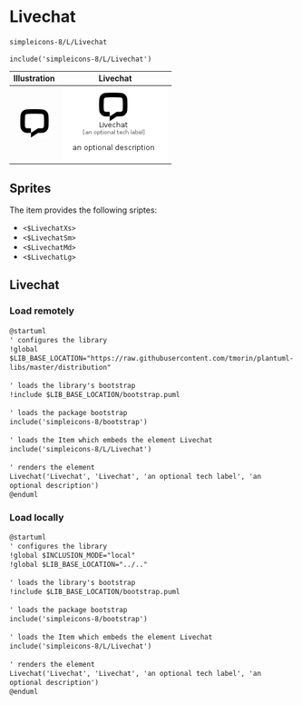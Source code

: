 # Livechat


```text
simpleicons-8/L/Livechat
```

```text
include('simpleicons-8/L/Livechat')
```



| Illustration | Livechat |
| :---: | :---: |
| ![illustration for Illustration](../../simpleicons-8/L/Livechat.png) | ![illustration for Livechat](../../simpleicons-8/L/Livechat.Local.png) |



## Sprites
The item provides the following sriptes:

- `<$LivechatXs>`
- `<$LivechatSm>`
- `<$LivechatMd>`
- `<$LivechatLg>`





## Livechat

### Load remotely
```plantuml
@startuml
' configures the library
!global $LIB_BASE_LOCATION="https://raw.githubusercontent.com/tmorin/plantuml-libs/master/distribution"

' loads the library's bootstrap
!include $LIB_BASE_LOCATION/bootstrap.puml

' loads the package bootstrap
include('simpleicons-8/bootstrap')

' loads the Item which embeds the element Livechat
include('simpleicons-8/L/Livechat')

' renders the element
Livechat('Livechat', 'Livechat', 'an optional tech label', 'an optional description')
@enduml
```

### Load locally
```plantuml
@startuml
' configures the library
!global $INCLUSION_MODE="local"
!global $LIB_BASE_LOCATION="../.."

' loads the library's bootstrap
!include $LIB_BASE_LOCATION/bootstrap.puml

' loads the package bootstrap
include('simpleicons-8/bootstrap')

' loads the Item which embeds the element Livechat
include('simpleicons-8/L/Livechat')

' renders the element
Livechat('Livechat', 'Livechat', 'an optional tech label', 'an optional description')
@enduml
```

